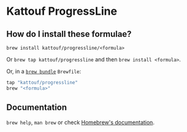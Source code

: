 # Kattouf ProgressLine

## How do I install these formulae?

`brew install kattouf/progressline/<formula>`

Or `brew tap kattouf/progressline` and then `brew install <formula>`.

Or, in a [`brew bundle`](https://github.com/Homebrew/homebrew-bundle) `Brewfile`:

```ruby
tap "kattouf/progressline"
brew "<formula>"
```

## Documentation

`brew help`, `man brew` or check [Homebrew's documentation](https://docs.brew.sh).
